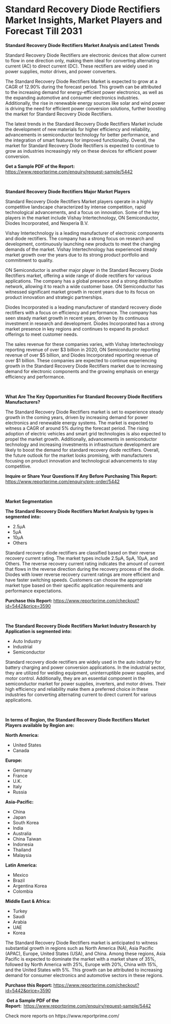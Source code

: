<p><h1>Standard Recovery Diode Rectifiers Market Insights, Market Players and Forecast Till 2031</h1></p><p><strong>Standard Recovery Diode Rectifiers Market Analysis and Latest Trends</strong></p>
<p><p>Standard Recovery Diode Rectifiers are electronic devices that allow current to flow in one direction only, making them ideal for converting alternating current (AC) to direct current (DC). These rectifiers are widely used in power supplies, motor drives, and power converters.</p><p>The Standard Recovery Diode Rectifiers Market is expected to grow at a CAGR of 12.90% during the forecast period. This growth can be attributed to the increasing demand for energy-efficient power electronics, as well as the expanding automotive and consumer electronics industries. Additionally, the rise in renewable energy sources like solar and wind power is driving the need for efficient power conversion solutions, further boosting the market for Standard Recovery Diode Rectifiers.</p><p>The latest trends in the Standard Recovery Diode Rectifiers Market include the development of new materials for higher efficiency and reliability, advancements in semiconductor technology for better performance, and the integration of smart features for improved functionality. Overall, the market for Standard Recovery Diode Rectifiers is expected to continue to grow as industries increasingly rely on these devices for efficient power conversion.</p></p>
<p><strong>Get a Sample PDF of the Report:&nbsp;</strong> <a href="https://www.reportprime.com/enquiry/request-sample/5442">https://www.reportprime.com/enquiry/request-sample/5442</a></p>
<p>&nbsp;</p>
<p><strong>Standard Recovery Diode Rectifiers Major Market Players</strong></p>
<p><p>Standard Recovery Diode Rectifiers Market players operate in a highly competitive landscape characterized by intense competition, rapid technological advancements, and a focus on innovation. Some of the key players in the market include Vishay Intertechnology, ON Semiconductor, Diodes Incorporated, and Nexperia B.V.</p><p>Vishay Intertechnology is a leading manufacturer of electronic components and diode rectifiers. The company has a strong focus on research and development, continuously launching new products to meet the changing demands of the market. Vishay Intertechnology has experienced steady market growth over the years due to its strong product portfolio and commitment to quality.</p><p>ON Semiconductor is another major player in the Standard Recovery Diode Rectifiers market, offering a wide range of diode rectifiers for various applications. The company has a global presence and a strong distribution network, allowing it to reach a wide customer base. ON Semiconductor has witnessed significant market growth in recent years due to its focus on product innovation and strategic partnerships.</p><p>Diodes Incorporated is a leading manufacturer of standard recovery diode rectifiers with a focus on efficiency and performance. The company has seen steady market growth in recent years, driven by its continuous investment in research and development. Diodes Incorporated has a strong market presence in key regions and continues to expand its product offerings to meet customer needs.</p><p>The sales revenue for these companies varies, with Vishay Intertechnology reporting revenue of over $3 billion in 2020, ON Semiconductor reporting revenue of over $5 billion, and Diodes Incorporated reporting revenue of over $1 billion. These companies are expected to continue experiencing growth in the Standard Recovery Diode Rectifiers market due to increasing demand for electronic components and the growing emphasis on energy efficiency and performance.</p></p>
<p>&nbsp;</p>
<p><strong>What Are The Key Opportunities For Standard Recovery Diode Rectifiers Manufacturers?</strong></p>
<p><p>The Standard Recovery Diode Rectifiers market is set to experience steady growth in the coming years, driven by increasing demand for power electronics and renewable energy systems. The market is expected to witness a CAGR of around 5% during the forecast period. The rising adoption of electric vehicles and smart grid technologies is also expected to propel the market growth. Additionally, advancements in semiconductor technology and increasing investments in infrastructure development are likely to boost the demand for standard recovery diode rectifiers. Overall, the future outlook for the market looks promising, with manufacturers focusing on product innovation and technological advancements to stay competitive.</p></p>
<p><strong>Inquire or Share Your Questions If Any Before Purchasing This Report:</strong> <a href="https://www.reportprime.com/enquiry/pre-order/5442">https://www.reportprime.com/enquiry/pre-order/5442</a></p>
<p>&nbsp;</p>
<p><strong>Market Segmentation</strong></p>
<p><strong>The Standard Recovery Diode Rectifiers Market Analysis by types is segmented into:</strong></p>
<p><ul><li>2.5µA</li><li>5µA</li><li>10µA</li><li>Others</li></ul></p>
<p><p>Standard recovery diode rectifiers are classified based on their reverse recovery current rating. The market types include 2.5µA, 5µA, 10µA, and Others. The reverse recovery current rating indicates the amount of current that flows in the reverse direction during the recovery process of the diode. Diodes with lower reverse recovery current ratings are more efficient and have faster switching speeds. Customers can choose the appropriate market type based on their specific application requirements and performance expectations.</p></p>
<p><strong>Purchase this Report:&nbsp;</strong><a href="https://www.reportprime.com/checkout?id=5442&price=3590">https://www.reportprime.com/checkout?id=5442&price=3590</a></p>
<p>&nbsp;</p>
<p><strong>The Standard Recovery Diode Rectifiers Market Industry Research by Application is segmented into:</strong></p>
<p><ul><li>Auto Industry</li><li>Industrial</li><li>Semiconductor</li></ul></p>
<p><p>Standard recovery diode rectifiers are widely used in the auto industry for battery charging and power conversion applications. In the industrial sector, they are utilized for welding equipment, uninterruptible power supplies, and motor control. Additionally, they are an essential component in the semiconductor market for power supplies, inverters, and motor drives. Their high efficiency and reliability make them a preferred choice in these industries for converting alternating current to direct current for various applications.</p></p>
<p>&nbsp;</p>
<p><strong>In terms of Region, the Standard Recovery Diode Rectifiers Market Players available by Region are:</strong></p>
<p>
    <p> <strong> North America: </strong>
        <ul>
            <li>United States</li>
            <li>Canada</li>
        </ul>
        </p> 
    <p> <strong> Europe: </strong>
        <ul>
            <li>Germany</li>
            <li>France</li>
            <li>U.K.</li>
            <li>Italy</li>
            <li>Russia</li>
        </ul>
        </p> 
    <p> <strong> Asia-Pacific: </strong>
        <ul>
            <li>China</li>
            <li>Japan</li>
            <li>South Korea</li>
            <li>India</li>
            <li>Australia</li>
            <li>China Taiwan</li>
            <li>Indonesia</li>
            <li>Thailand</li>
            <li>Malaysia</li>
        </ul>
        </p> 
    <p> <strong> Latin America: </strong>
        <ul>
            <li>Mexico</li>
            <li>Brazil</li>
            <li>Argentina Korea</li>
            <li>Colombia</li>
        </ul>
        </p> 
    <p> <strong> Middle East & Africa: </strong>
        <ul>
            <li>Turkey</li>
            <li>Saudi</li>
            <li>Arabia</li>
            <li>UAE</li>
            <li>Korea</li>
        </ul>
    </p>
    </p>
<p><p>The Standard Recovery Diode Rectifiers market is anticipated to witness substantial growth in regions such as North America (NA), Asia Pacific (APAC), Europe, United States (USA), and China. Among these regions, Asia Pacific is expected to dominate the market with a market share of 35%, followed by North America with 25%, Europe with 20%, China with 15%, and the United States with 5%. This growth can be attributed to increasing demand for consumer electronics and automotive sectors in these regions.</p></p>
<p><strong>Purchase this Report: </strong><a href="https://www.reportprime.com/checkout?id=5442&price=3590">https://www.reportprime.com/checkout?id=5442&price=3590</a></p>
<p>&nbsp;<strong>Get a Sample PDF of the Report:&nbsp;&nbsp;</strong><a href="https://www.reportprime.com/enquiry/request-sample/5442">https://www.reportprime.com/enquiry/request-sample/5442</a></p>
<p><strong></strong></p>
<p>Check more reports on https://www.reportprime.com/</p>
